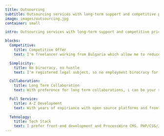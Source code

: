 ```yaml
---
title: Outsourcing
subtitle: Outsourcing services with long-term support and competitive pricing
image: images/outsourcing.jpg
container: small

intro: Outsourcing services with long-term support and competitive pricing. With years of experience with ProcessWire and front-end development, can work in a team or build small to large scale projects from start to finish.

blocks:
  Competitive: 
    title: Competitive Offer
    text: I'm freelancer working from Bulgaria which allow me to reduce my costs and offer a very competitive web development services. 

  Simplicity:
    title: No birocracy, no hustle
    text: I'm registered legal subject, so no employment birocracy for you, no social security, health insurence etc... This also means, no additional costs... We focus on work and to get things done.

  Collaboration:
    title: Long Term Collaboration
    text: With preference for long term collaborations, i can be your reliable partner and provide long term support. I respond quickly and follow defined time frames. I can communicate directly with the clients and participate in meetings if nesesery...

  Full Service:
    title: A-Z Development
    text: With years of expiriance with open source platforms and front-end development, i can do whole projects back and front-end. Including deployment and hosting... 
  
  Tehnology:
    title: Tech Stack
    text: I prefer front-end development and ProcessWire CMS. PHP/CSS/JS... <br /> I'm comftible working with css preprocessors (less), vanilla JavaScript (DOM, Ajax, Fetch...), and for more js heavy work i prefer vue and even better nuxt.js. I have a lot of expiriance working with Uikit front-end framework and i'm very proficient with it, but could work with any other framework out there.
---
```



